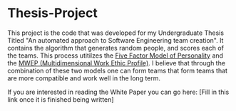 # Thesis-Project
 
This project is the code that was developed for my Undergraduate Thesis Titled "An automated approach to Software Engineering team creation". It contains the algorithm that generates random people, and scores each of the teams. This process utitilzes the [Five Factor Model of Personality]( http://citeseerx.ist.psu.edu/viewdoc/download;jsessionid=195B61D62AE7E311375844FD1D7F0DE3?doi=10.1.1.470.4858&rep=rep1&type=pdf) and the [MWEP (Multidimensional Work Ethic Profile)](http://citeseerx.ist.psu.edu/viewdoc/download?doi=10.1.1.632.514&rep=rep1&type=pdf). I believe that through the combination of these two models one can form teams that form teams that are more compatible and work well in the long term.

If you are interested in reading the White Paper you can go here: [Fill in this link once it is finished being written]
